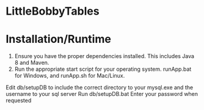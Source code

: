 # LittleBobbyTables


# Installation/Runtime

1. Ensure you have the proper dependencies installed. This includes Java 8 and Maven.
2. Run the appropriate start script for your operating system. runApp.bat for Windows, and runApp.sh for Mac/Linux.


Edit db/setupDB to include the correct directory to your mysql.exe and the username to your sql server
Run db/setupDB.bat
Enter your password when requested

